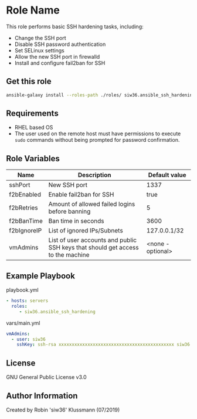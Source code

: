 Role Name
=========

This role performs basic SSH hardening tasks, including:  
- Change the SSH port
- Disable SSH password authentication
- Set SELinux settings
- Allow the new SSH port in firewalld
- Install and configure fail2ban for SSH

Get this role
------------
```bash
ansible-galaxy install --roles-path ./roles/ siw36.ansible_ssh_hardening
```

Requirements
------------

- RHEL based OS
- The user used on the remote host must have permissions to execute `sudo` commands without being prompted for password confirmation.

Role Variables
--------------

| Name | Description | Default value |
|---|---|---|
| sshPort | New SSH port | 1337 |
| f2bEnabled | Enable fail2ban for SSH | true |
| f2bRetries | Amount of allowed failed logins before banning | 5 |
| f2bBanTime | Ban time in seconds | 3600 |
| f2bIgnoreIP | List of ignored IPs/Subnets | 127.0.0.1/32 |
| vmAdmins | List of user accounts and public SSH keys that should get access to the machine | <none - optional> |

Example Playbook
----------------

playbook.yml  
```yaml
- hosts: servers
  roles:
     - siw36.ansible_ssh_hardening
```

vars/main.yml
```yaml
vmAdmins:
  - user: siw36
    sshKey: ssh-rsa xxxxxxxxxxxxxxxxxxxxxxxxxxxxxxxxxxxxxxxxxxxx siw36

```

License
-------

GNU General Public License v3.0

Author Information
------------------

Created by Robin 'siw36' Klussmann (07/2019)
